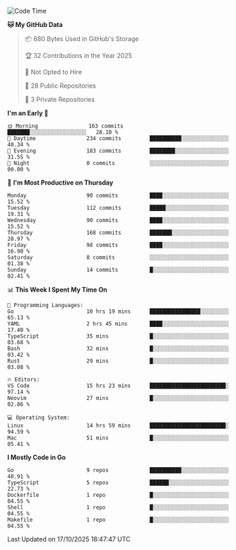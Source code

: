 <!--START_SECTION:waka-->
![Code Time](http://img.shields.io/badge/Code%20Time-1%2C541%20hrs%2018%20mins-blue)

**🐱 My GitHub Data** 

> 📦 680 Bytes Used in GitHub's Storage 
 > 
> 🏆 32 Contributions in the Year 2025
 > 
> 🚫 Not Opted to Hire
 > 
> 📜 28 Public Repositories 
 > 
> 🔑 3 Private Repositories 
 > 
**I'm an Early 🐤** 

```text
🌞 Morning                163 commits         ███████░░░░░░░░░░░░░░░░░░   28.10 % 
🌆 Daytime                234 commits         ██████████░░░░░░░░░░░░░░░   40.34 % 
🌃 Evening                183 commits         ████████░░░░░░░░░░░░░░░░░   31.55 % 
🌙 Night                  0 commits           ░░░░░░░░░░░░░░░░░░░░░░░░░   00.00 % 
```
📅 **I'm Most Productive on Thursday** 

```text
Monday                   90 commits          ████░░░░░░░░░░░░░░░░░░░░░   15.52 % 
Tuesday                  112 commits         █████░░░░░░░░░░░░░░░░░░░░   19.31 % 
Wednesday                90 commits          ████░░░░░░░░░░░░░░░░░░░░░   15.52 % 
Thursday                 168 commits         ███████░░░░░░░░░░░░░░░░░░   28.97 % 
Friday                   98 commits          ████░░░░░░░░░░░░░░░░░░░░░   16.90 % 
Saturday                 8 commits           ░░░░░░░░░░░░░░░░░░░░░░░░░   01.38 % 
Sunday                   14 commits          █░░░░░░░░░░░░░░░░░░░░░░░░   02.41 % 
```


📊 **This Week I Spent My Time On** 

```text
💬 Programming Languages: 
Go                       10 hrs 19 mins      ████████████████░░░░░░░░░   65.13 % 
YAML                     2 hrs 45 mins       ████░░░░░░░░░░░░░░░░░░░░░   17.40 % 
TypeScript               35 mins             █░░░░░░░░░░░░░░░░░░░░░░░░   03.68 % 
Bash                     32 mins             █░░░░░░░░░░░░░░░░░░░░░░░░   03.42 % 
Rust                     29 mins             █░░░░░░░░░░░░░░░░░░░░░░░░   03.08 % 

🔥 Editors: 
VS Code                  15 hrs 23 mins      ████████████████████████░   97.14 % 
Neovim                   27 mins             █░░░░░░░░░░░░░░░░░░░░░░░░   02.86 % 

💻 Operating System: 
Linux                    14 hrs 59 mins      ████████████████████████░   94.59 % 
Mac                      51 mins             █░░░░░░░░░░░░░░░░░░░░░░░░   05.41 % 
```

**I Mostly Code in Go** 

```text
Go                       9 repos             ██████████░░░░░░░░░░░░░░░   40.91 % 
TypeScript               5 repos             ██████░░░░░░░░░░░░░░░░░░░   22.73 % 
Dockerfile               1 repo              █░░░░░░░░░░░░░░░░░░░░░░░░   04.55 % 
Shell                    1 repo              █░░░░░░░░░░░░░░░░░░░░░░░░   04.55 % 
Makefile                 1 repo              █░░░░░░░░░░░░░░░░░░░░░░░░   04.55 % 
```




 Last Updated on 17/10/2025 18:47:47 UTC
<!--END_SECTION:waka-->
